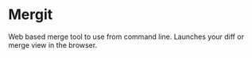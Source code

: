 # Mergit
Web based merge tool to use from command line.
Launches your diff or merge view in the browser. 
